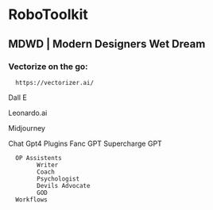 # RoboToolkit

## MDWD | Modern Designers Wet Dream 



### Vectorize on the go:
      https://vectorizer.ai/    
    
Dall E

Leonardo.ai

Midjourney




Chat Gpt4
      Plugins
            Fanc GPT
            Supercharge GPT
            
      OP Assistents
            Writer
            Coach
            Psychologist
            Devils Advocate
            GOD
      Workflows
